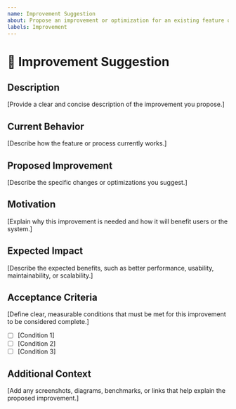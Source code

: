 ```yaml
---
name: Improvement Suggestion
about: Propose an improvement or optimization for an existing feature or process
labels: Improvement
---
```


# 🧩 Improvement Suggestion

## **Description**
[Provide a clear and concise description of the improvement you propose.]

## **Current Behavior**
[Describe how the feature or process currently works.]

## **Proposed Improvement**
[Describe the specific changes or optimizations you suggest.]

## **Motivation**
[Explain why this improvement is needed and how it will benefit users or the system.]

## **Expected Impact**
[Describe the expected benefits, such as better performance, usability, maintainability, or scalability.]

## **Acceptance Criteria**
[Define clear, measurable conditions that must be met for this improvement to be considered complete.]
- [ ] [Condition 1]
- [ ] [Condition 2]
- [ ] [Condition 3]

## **Additional Context**
[Add any screenshots, diagrams, benchmarks, or links that help explain the proposed improvement.]